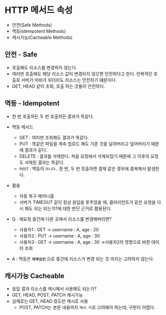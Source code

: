 # HTTP 메서드 속성
 * 안전(Safe Methods)
 * 멱등(idempotent Methods)
 * 캐시가능(Cacheable Methods)

 ## 안전 - Safe
 * 호출해도 리소스를 변경하지 않는다.
 * 여러번 호출해도 해당 리소스 값이 변경되지 않으면 안전하다고 한다. 반복적인 호출로 서버가 마비가 되더라도 리소스는 안전하기 떄문이다.
 * GET, HEAD 같이 조회, 호출 하는 것들이 안전하다.

## 멱등 - Idempotent
* 한 번 호출하든 두 번 호출하든 결과가 똑같다.
* 멱등 메서드
    * GET : 여러번 조회해도 결과가 똑같다.
    * PUT : 똑같은 파일을 계속 업로드 해도 기존 것을 날려버리고 덮어버리기 때문에 결과가 같다.
    * DELETE : 결과를 삭제한다. 처음 요청에서 삭제되었기 때문에 그 이후의 요청도 삭제된 결과는 똑같다.
    * `POST` : 멱등이 `아니다.` 한 번, 두 번 호출하면 결제 같은 경우에 중복해서 발생한다.

* 활용
    * 자동 복구 메커니즘
    * 서버가 TIMEOUT 같이 정상 응답을 못주었을 때, 클라이언트가 같은 요청을 다시 해도 되는 되는가?에 대한 판단 근거로 활용된다.

* Q : 재요청 중간에 다른 곳에서 리소스를 변경해버리면?
    * 사용자1 : GET -> username : A, age : 20
    * 사용자2 : PUT -> username : A, age : 30
    * 사용자3 : GET -> username : A, age : 30 ->사용자2의 영향으로 바뀐 데이터 조회
* A : 멱등은 **`외부요인`** 으로 중간에 리소스가 변경 되는 것 까지는 고려하지 않는다.

## 캐시가능 Cacheable
* 응답 결과 리소스를 캐시해서 사용해도 되는가?
* GET, HEAD, POST, PATCH 캐시가능
* 실제로는 GET, HEAD 정도만 캐시로 사용
    * POST, PATCH는 본문 내용까지 `캐시 키`로 고려해야 하는데, 구현이 어렵다.